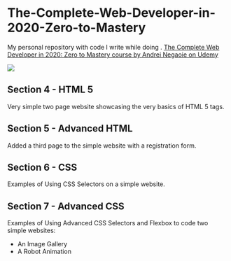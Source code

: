 # The-Complete-Web-Developer-in-2020-Zero-to-Mastery
My personal repository with code I write while doing . [The Complete Web Developer in 2020: Zero to Mastery course by Andrei Negaoie on Udemy](https://click.linksynergy.com/link?id=o7XJVVZda5Y&offerid=507388.1430746&type=2&murl=https%3A%2F%2Fwww.udemy.com%2Fcourse%2Fthe-complete-web-developer-zero-to-mastery%2F "The Complete Web Developer in 2020: Zero to Mastery")

<a href="https://click.linksynergy.com/link?id=o7XJVVZda5Y&offerid=507388.1430746&type=2&murl=https%3A%2F%2Fwww.udemy.com%2Fcourse%2Fthe-complete-web-developer-zero-to-mastery%2F"><IMG border=0 src="https://i.udemycdn.com/course/480x270/1430746_2f43_9.jpg" ></a><IMG border=0 width=1 height=1 src="https://ad.linksynergy.com/fs-bin/show?id=o7XJVVZda5Y&bids=507388.1430746&type=2&subid=0" >
 
## Section 4 - HTML 5
Very simple two page website showcasing the very basics of HTML 5 tags.

## Section 5 - Advanced HTML
Added a third page to the simple website with a registration form.

## Section 6 - CSS
Examples of Using CSS Selectors on a simple website.

## Section 7 - Advanced CSS
Examples of Using Advanced CSS Selectors and Flexbox to code two simple websites:
  * An Image Gallery
  * A Robot Animation
  

